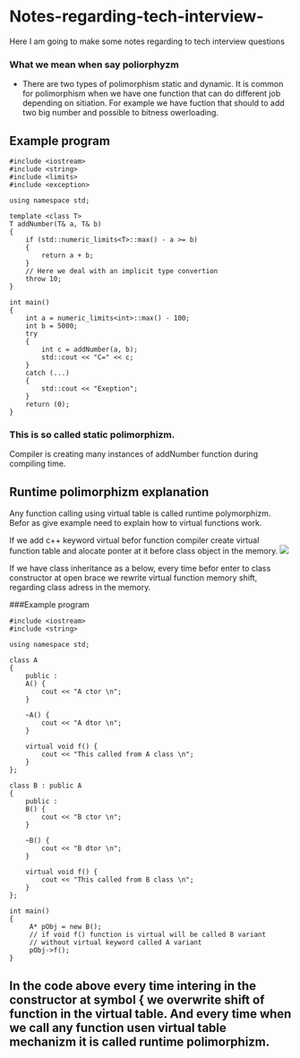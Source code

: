 # Notes-regarding-tech-interview-
Here I am going to make some notes regarding to tech interview questions

### What we mean when say poliorphyzm
  * There are two types of polimorphism static and dynamic. 
  It is common for polimorphism when we have one function that can do 
  different job depending on sitiation.
  For example we have fuction that should to add two big number and possible to bitness owerloading.
  
## Example program
```
#include <iostream>
#include <string>
#include <limits>
#include <exception>

using namespace std;

template <class T>
T addNumber(T& a, T& b) 
{	
	if (std::numeric_limits<T>::max() - a >= b)
	{
		return a + b;
	}
	// Here we deal with an implicit type convertion
	throw 10;
}

int main()
{
	int a = numeric_limits<int>::max() - 100;
	int b = 5000;
	try
	{
		int c = addNumber(a, b);
		std::cout << "C=" << c;
	}
	catch (...)
	{
		std::cout << "Exeption";
	}
	return (0);
}
```

### This is so called static polimorphizm. 
Compiler is creating many instances of addNumber function during compiling time.

## Runtime polimorphizm explanation
 Any function calling using virtual table is called runtime polymorphizm. Befor as give example need to explain how to virtual functions work.

If we add c++ keyword virtual befor function compiler create virtual function table and alocate ponter at it before class object in the memory.
![](https://i.imgur.com/N61b5kQ.gif)

If we have class inheritance as a below, every time befor enter to class constructor at open brace we rewrite virtual function memory shift, regarding class adress in the memory.

###Example program
```
#include <iostream>
#include <string>

using namespace std;

class A
{
    public :
    A() {
        cout << "A ctor \n";
    }
    
    ~A() {
        cout << "A dtor \n";
    }
    
    virtual void f() {
        cout << "This called from A class \n";
    }
};

class B : public A
{
    public :
    B() {
        cout << "B ctor \n";
    }
    
    ~B() {
        cout << "B dtor \n";
    }
    
    virtual void f() {
        cout << "This called from B class \n";
    }
};

int main()
{
     A* pObj = new B();
     // if void f() function is virtual will be called B variant
     // without virtual keyword called A variant
     pObj->f();   
}
```
## In the code above every time intering in the constructor at symbol { we overwrite shift of function in the virtual table. And every time when we call any function usen virtual table mechanizm it is called runtime polimorphizm.
  
  
  
  

